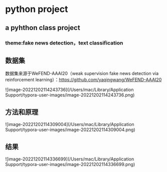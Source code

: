 # python project
## a pyhthon class project
### theme:fake news detection，text classification



## 数据集

数据集来源于WeFEND-AAAI20（weak supervision fake news detection via reinforcement learning）：https://github.com/yaqingwang/WeFEND-AAAI20

![image-20221202114243736](/Users/mac/Library/Application Support/typora-user-images/image-20221202114243736.png)

## 方法和原理

![image-20221202114309004](/Users/mac/Library/Application Support/typora-user-images/image-20221202114309004.png)

## 结果

![image-20221202114336699](/Users/mac/Library/Application Support/typora-user-images/image-20221202114336699.png)
